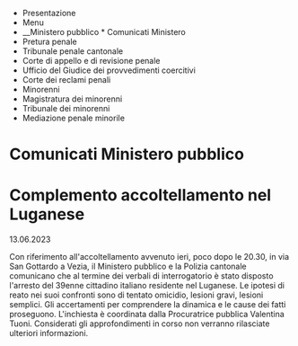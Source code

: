  * Presentazione
  * Menu
  *  __Ministero pubblico
    * Comunicati Ministero
  * Pretura penale
  * Tribunale penale cantonale
  * Corte di appello e di revisione penale
  * Ufficio del Giudice dei provvedimenti coercitivi
  * Corte dei reclami penali
  * Minorenni
  * Magistratura dei minorenni
  * Tribunale dei minorenni
  * Mediazione penale minorile

#  Comunicati Ministero pubblico

#  Complemento accoltellamento nel Luganese

13.06.2023

Con riferimento all'accoltellamento avvenuto ieri, poco dopo le 20.30, in via
San Gottardo a Vezia, il Ministero pubblico e la Polizia cantonale comunicano
che al termine dei verbali di interrogatorio è stato disposto l'arresto del
39enne cittadino italiano residente nel Luganese. Le ipotesi di reato nei suoi
confronti sono di tentato omicidio, lesioni gravi, lesioni semplici. Gli
accertamenti per comprendere la dinamica e le cause dei fatti proseguono.
L'inchiesta è coordinata dalla Procuratrice pubblica Valentina Tuoni.
Considerati gli approfondimenti in corso non verranno rilasciate ulteriori
informazioni.

